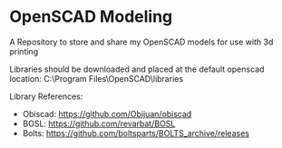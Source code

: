 # OpenSCAD Modeling
A Repository to store and share my OpenSCAD models for use with 3d printing

Libraries should be downloaded and placed at the default openscad location: C:\Program Files\OpenSCAD\libraries

Library References:
- Obiscad: https://github.com/Obijuan/obiscad
- BOSL: https://github.com/revarbat/BOSL
- Bolts: https://github.com/boltsparts/BOLTS_archive/releases 

